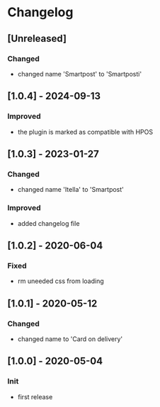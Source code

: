 # Changelog

## [Unreleased]
### Changed
- changed name 'Smartpost' to 'Smartposti'

## [1.0.4] - 2024-09-13
### Improved
- the plugin is marked as compatible with HPOS

## [1.0.3] - 2023-01-27
### Changed
- changed name 'Itella' to 'Smartpost'

### Improved
- added changelog file

## [1.0.2] - 2020-06-04
### Fixed
- rm uneeded css from loading

## [1.0.1] - 2020-05-12
### Changed
- changed name to 'Card on delivery'

## [1.0.0] - 2020-05-04
### Init
- first release
